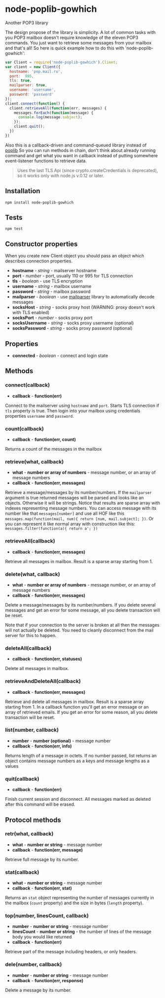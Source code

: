 # node-poplib-gowhich
Another POP3 library

The design propose of the library is simplicity. A lot of common tasks with you POP3 mailbox doesn't require knowledge of
the eleven POP3 commands. You just want to retrieve some messages from your mailbox and that's all! So here is quick
example how to do this with 'node-poplib-gowhich':

```javascript
var Client = require('node-poplib-gowhich').Client;
var client = new Client({
  hostname: 'pop.mail.ru',
  port:  995,
  tls: true,
  mailparser: true,
  username: 'username',
  password: 'password'
});
client.connect(function() {
  client.retrieveAll(function(err, messages) {
    messages.forEach(function(message) {
      console.log(message.subject);
    });
    client.quit();
  })
})
```

Also this is a callback-driven and command-queued library instead of [poplib](https://github.com/ditesh/node-poplib)
So you can run methods in chain, don't think about already running command and get what you want in callback instead of
putting somewhere event-listener functions to retrieve data.

> Uses the last TLS Api (since crypto.createCredentials is deprecated),
> so it works only with node.js v.0.12 or later.

## Installation
`npm install node-poplib-gowhich`

## Tests
`npm test`

## Constructor properties
When you create new Client object you should pass an object which describes connection properties.

* **hostname** - _string_ - mailserver hostname
* **port** - _number_ - port, usually 110 or 995 for TLS connection
* **tls** - _boolean_ - use TLS encryption
* **username** - _string_ - mailbox username
* **password** - _string_ - mailbox password
* **mailparser** - _boolean_ - use [mailparser](https://github.com/andris9/mailparser) library to automatically decode messages
* **socksHost** - _string_ - socks proxy host (WARNING: proxy doesn't work with TLS enabled)
* **socksPort** - _number_ - socks proxy port
* **socksUsername** - _string_ - socks proxy username (optional)
* **socksPassword** - _string_ - socks proxy password (optional)

## Properties

* **connected** - _boolean_ - connect and login state

## Methods

### connect(callback)
- **callback** - __function(err)__

Connect to the mailserver using `hostname` and `port`. Starts TLS connection if `tls` property is true.
Then login into your mailbox using credentials properties `username` and `password`.

### count(callback)
- **callback** - __function(err, count)__

Returns a count of the messages in the mailbox

### retrieve(what, callback)
- **what** - __number or array of numbers__ - message number, or an array of message numbers
- **callback** - __function(err, messages)__

Retrieve a message/messages by its number/numbers. If the `mailparser` argument is true returned messages will be parsed
and looks like an objects. Otherwise it will be strings. Notice that results are sparse array with indexes representing
message numbers. You can access message with its number like that `messages[number]` and use all HOF like this
`messages.map(function(mail, num){ return [num, mail.subject]; })`.
Or you can represent it like normal array with construction like this: `messages.filter(function(a){ return a'; })`

### retrieveAll(callback)
- **callback** - __function(err, messages)__

Retrieve all messages in mailbox. Result is a sparse array starting from 1.

### delete(what, callback)
- **what** - __number or array of numbers__ - message number, or an array of message numbers
- **callback** - __function(err, messages)__

Delete a message/messages by its number/numbers.
If you delete several messages and get an error for some message, all you delete transaction will be reset.

Note that if your connection to the server is broken at all then the messages will not actually be deleted.
You need to cleanly disconnect from the mail server for this to happen.

### deleteAll(callback)
- **callback** - __function(err, statuses)__

Delete all messages in mailbox.

### retrieveAndDeleteAll(callback)
- **callback** - __function(err, messages)__

Retrieve and delete all messages in mailbox. Result is a sparse array starting from 1.
In a callback function you'll get an error message or an array of retrieved emails. 
If you get an error for some reason, all you delete transaction will be reset.

### list(number, callback)
- **number** - __number (optional)__ - message number
- **callback** - __function(err, info)__

Returns length of a message in octets. If no number passed, list returns an object contains message numbers as a keys
and message lengths as a values

### quit(callback)
- **callback** - __function(err)__

Finish current session and disconnect. All messages marked as deleted after this command will be erased.

## Protocol methods

### retr(what, callback)
- **what** - __number or string__ - message number
- **callback** - __function(err, message)__

Retrieve full message by its number.

### stat(callback)
- **what** - __number or string__ - message number
- **callback** - __function(err, stat)__

Returns an `stat` object representing the number of messages currently in the mailbox (`count` property)
and the size in bytes (`length` property).

### top(number, linesCount, callback)
- **number** - __number or string__ - message number
- **linesCount** - __number or string__ - the number of lines of the message body you would like returned
- **callback** - __function(err)__

Retrieve part of the message including headers, or only headers.

### dele(number, callback)
- **number** - __number or string__ - message number
- **callback** - __function(err, response)__

Delete a message by its number.
